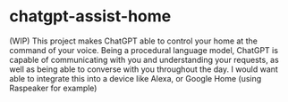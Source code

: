 # chatgpt-assist-home
(WIP) This project makes ChatGPT able to control your home at the command of your voice. Being a procedural language model, ChatGPT is capable of communicating with you and understanding your requests, as well as being able to converse with you throughout the day. I would want able to integrate this into a device like Alexa, or Google Home (using Raspeaker for example) 
